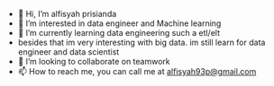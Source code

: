 - 👋 Hi, I’m alfisyah prisianda
- 👀 I’m interested in data engineer and Machine learning
- 🌱 I’m currently learning data engineering such a etl/elt
- besides that im very interesting with big data. im still learn for data engineer and data scientist
- 💞️ I’m looking to collaborate on teamwork
- 📫 How to reach me, you can call me at alfisyah93p@gmail.com

<!---
alfisyah98/alfisyah98 is a ✨ special ✨ repository because its `README.md` (this file) appears on your GitHub profile.
You can click the Preview link to take a look at your changes.
--->
